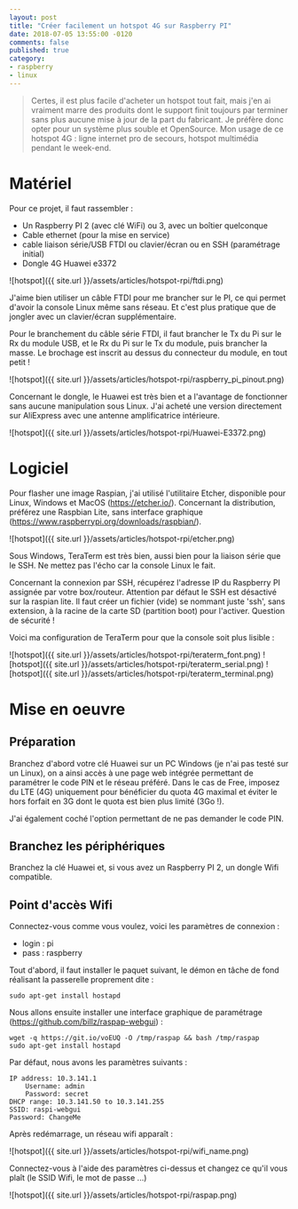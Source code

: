 ```yaml
---
layout: post
title: "Créer facilement un hotspot 4G sur Raspberry PI"
date: 2018-07-05 13:55:00 -0120
comments: false
published: true
category:
- raspberry
- linux
---
```


> Certes, il est plus facile d'acheter un hotspot tout fait, mais j'en ai vraiment marre des produits dont le support finit toujours par
terminer sans plus aucune mise à jour de la part du fabricant. Je préfère donc opter pour un système plus souble et OpenSource. Mon usage de ce hotspot 4G : ligne internet pro de secours, hotspot multimédia pendant le week-end.

# Matériel

Pour ce projet, il faut rassembler :

  * Un Raspberry PI 2 (avec clé WiFi) ou 3, avec un boîtier quelconque
  * Cable ethernet (pour la mise en service)
  * cable liaison série/USB FTDI ou clavier/écran ou en SSH (paramétrage initial)
  * Dongle 4G Huawei e3372

![hotspot]({{ site.url }}/assets/articles/hotspot-rpi/ftdi.png)

J'aime bien utiliser un câble FTDI pour me brancher sur le PI, ce qui permet d'avoir la console Linux même sans réseau. Et c'est plus pratique que de jongler avec un clavier/écran supplémentaire.

Pour le branchement du câble série FTDI, il faut brancher le Tx du Pi sur le Rx du module USB, et le Rx du Pi sur le Tx du module, puis brancher la masse. Le brochage est inscrit au dessus du connecteur du module, en tout petit !

![hotspot]({{ site.url }}/assets/articles/hotspot-rpi/raspberry_pi_pinout.png)

Concernant le dongle, le Huawei est très bien et a l'avantage de fonctionner sans aucune manipulation sous Linux. J'ai acheté une version directement sur AliExpress avec une antenne amplificatrice intérieure.

![hotspot]({{ site.url }}/assets/articles/hotspot-rpi/Huawei-E3372.png)

# Logiciel

Pour flasher une image Raspian, j'ai utilisé l'utilitaire Etcher, disponible pour Linux, Windows et MacOS (https://etcher.io/).
Concernant la distribution, préférez une Raspbian Lite, sans interface graphique (https://www.raspberrypi.org/downloads/raspbian/).

![hotspot]({{ site.url }}/assets/articles/hotspot-rpi/etcher.png)

Sous Windows, TeraTerm est très bien, aussi bien pour la liaison série que le SSH. Ne mettez pas l'écho car la console Linux le fait.

Concernant la connexion par SSH, récupérez l'adresse IP du Raspberry PI assignée par votre box/routeur. Attention par défaut le SSH est désactivé sur la raspian lite. Il faut créer un fichier (vide) se nommant juste 'ssh', sans extension, à la racine de la carte SD (partition boot) pour l'activer. Question de sécurité !

Voici ma configuration de TeraTerm pour que la console soit plus lisible :

![hotspot]({{ site.url }}/assets/articles/hotspot-rpi/teraterm_font.png)
![hotspot]({{ site.url }}/assets/articles/hotspot-rpi/teraterm_serial.png)
![hotspot]({{ site.url }}/assets/articles/hotspot-rpi/teraterm_terminal.png)

# Mise en oeuvre

## Préparation

Branchez d'abord votre clé Huawei sur un PC Windows (je n'ai pas testé sur un Linux), on a ainsi accès à une page web intégrée
permettant de paramétrer le code PIN et le réseau préféré. Dans le cas de Free, imposez du LTE (4G) uniquement pour bénéficier
du quota 4G maximal et éviter le hors forfait en 3G dont le quota est bien plus limité (3Go !).

J'ai également coché l'option permettant de ne pas demander le code PIN.

## Branchez les périphériques

Branchez la clé Huawei et, si vous avez un Raspberry PI 2, un dongle Wifi compatible.

## Point d'accès Wifi

Connectez-vous comme vous voulez, voici les paramètres de connexion :

 * login : pi
 * pass : raspberry

Tout d'abord, il faut installer le paquet suivant, le démon en tâche de fond réalisant la passerelle
proprement dite :

```shell
sudo apt-get install hostapd
```

Nous allons ensuite installer une interface graphique de paramétrage (https://github.com/billz/raspap-webgui) :

```shell
wget -q https://git.io/voEUQ -O /tmp/raspap && bash /tmp/raspap
sudo apt-get install hostapd
```

Par défaut, nous avons les paramètres suivants :

```
IP address: 10.3.141.1
	Username: admin
	Password: secret
DHCP range: 10.3.141.50 to 10.3.141.255
SSID: raspi-webgui
Password: ChangeMe
```

Après redémarrage, un réseau wifi apparaît :

![hotspot]({{ site.url }}/assets/articles/hotspot-rpi/wifi_name.png)

Connectez-vous à l'aide des paramètres ci-dessus et changez ce qu'il vous plaît (le SSID Wifi, le mot de passe ...)

![hotspot]({{ site.url }}/assets/articles/hotspot-rpi/raspap.png)
